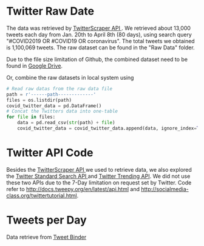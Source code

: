 # Twitter Raw Date
The data was retrieved by [TwitterScraper API ](https://github.com/taspinar/twitterscraper). We retrieved about 13,000 tweets each day from Jan. 20th to April 8th (80 days), using search query "#COVID2019 OR #COVID19 OR coronavirus". The total tweets we obtained is 1,100,069 tweets. The raw dataset can be found in the "Raw Data" folder.

Due to the file size limitation of Github, the combined dataset need to be found in [Google Drive](https://drive.google.com/file/d/1K6PsLctv9bALkfbGmBGNw1s6sLF9cKB9/view?usp=sharing).

Or, combine the raw datasets in local system using
```python
# Read raw datas from the raw data file
path = r'------path-------------'
files = os.listdir(path)
covid_twitter_data = pd.DataFrame()
# Concat the Twitters data into one-table
for file in files:
    data = pd.read_csv(str(path) + file)
    covid_twitter_data = covid_twitter_data.append(data, ignore_index=True)
```
# Twitter API Code
Besides the [TwitterScraper API ](https://github.com/taspinar/twitterscraper) we used to retrieve data, we also explored the [Twitter Standard Search API ](https://developer.twitter.com/en/docs/tweets/search/api-reference/get-search-tweets) and [Twitter Trending API](https://developer.twitter.com/en/docs/trends/trends-for-location/api-reference/get-trends-place). We did not use these two APIs due to the 7-Day limitation on request set by Twitter. Code refer to http://docs.tweepy.org/en/latest/api.html and http://socialmedia-class.org/twittertutorial.html. 

# Tweets per Day
Data retrieve from [Tweet Binder](https://www.tweetbinder.com/blog/covid-19-coronavirus-twitter/)

